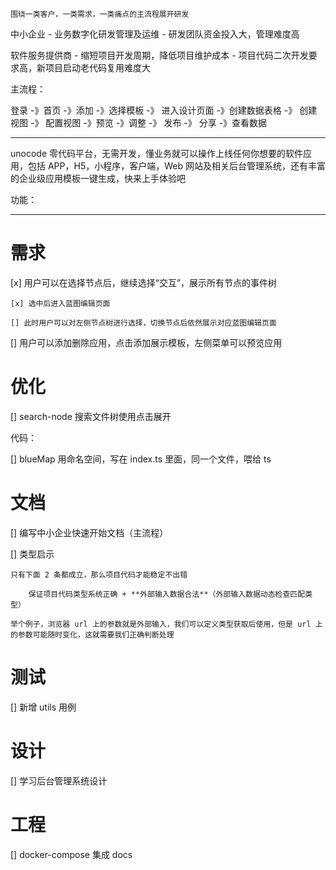 `围绕一类客户，一类需求，一类痛点的主流程展开研发`

中小企业 - 业务数字化研发管理及运维 - 研发团队资金投入大，管理难度高

软件服务提供商 - 缩短项目开发周期，降低项目维护成本 - 项目代码二次开发要求高，新项目启动老代码复用难度大

主流程：

登录 -》首页 -》添加 -》选择模板 -》 进入设计页面 -》创建数据表格 -》 创建视图 -》 配置视图 -》预览 -》调整 -》 发布 -》 分享 -》查看数据

---

unocode 零代码平台，无需开发，懂业务就可以操作上线任何你想要的软件应用，包括 APP，H5，小程序，客户端，Web 网站及相关后台管理系统，还有丰富的企业级应用模板一键生成，快来上手体验吧

功能：

---

# 需求

[x] 用户可以在选择节点后，继续选择“交互”，展示所有节点的事件树

    [x] 选中后进入蓝图编辑页面

    [] 此时用户可以对左侧节点树进行选择，切换节点后依然展示对应蓝图编辑页面

[] 用户可以添加删除应用，点击添加展示模板，左侧菜单可以预览应用

# 优化

[] search-node 搜索文件树使用点击展开

代码：

[] blueMap 用命名空间，写在 index.ts 里面，同一个文件，喂给 ts

# 文档

[] 编写中小企业快速开始文档（主流程）

[] 类型启示

    只有下面 2 条都成立，那么项目代码才能稳定不出错

        保证项目代码类型系统正确 + **外部输入数据合法**（外部输入数据动态检查匹配类型）

    举个例子，浏览器 url 上的参数就是外部输入，我们可以定义类型获取后使用，但是 url 上的参数可能随时变化，这就需要我们正确判断处理

# 测试

[] 新增 utils 用例

# 设计

[] 学习后台管理系统设计

# 工程

[] docker-compose 集成 docs
